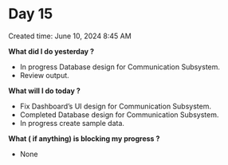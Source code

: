 # Day 15

Created time: June 10, 2024 8:45 AM


**What did I do yesterday ?**

- In progress Database design for Communication Subsystem.
- Review output.

**What will I do today ?**

- Fix Dashboard’s UI design for Communication Subsystem.
- Completed Database design for Communication Subsystem.
- In progress create sample data.

**What ( if anything) is blocking my progress ?**

- None
